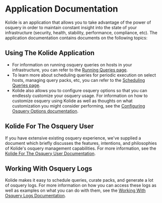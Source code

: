 Application Documentation
=========================

Kolide is an application that allows you to take advantage of the power of osquery in order to maintain constant insight into the state of your infrastructure (security, health, stability, performance, compliance, etc). The application documentation contains documents on the following topics:

## Using The Kolide Application

- For information on running osquery queries on hosts in your infrastructure, you can refer to the [Running Queries page](.running-queries.md).
- To learn more about scheduling queries for periodic execution on select hosts, managing query packs, etc, you can refer to the [Scheduling Queries page](./scheduling-queries.md).
- Kolide also allows you to configure osquery options so that you can endlessly customize your osquery usage. For information on how to customize osquery using Kolide as well as thoughts on what customization you might consider performing, see the [Configuring Osquery Options documentation](./configuring-osquery-options.md).

## Kolide For The Osquery User

If you have extensive existing osquery experience, we've supplied a document which briefly discusses the features, intentions, and philosophies of Kolide's osquery management capabilities. For more information, see the [Kolide For The Osquery User Documentation](./kolide-for-the-osquery-user.md).

## Working With Osquery Logs

Kolide makes it easy to schedule queries, curate packs, and generate a lot of osquery logs. For more information on how you can access these logs as well as examples on what you can do with them, see the [Working With Osquery Logs Documentation](./working-with-osquery-logs.md).